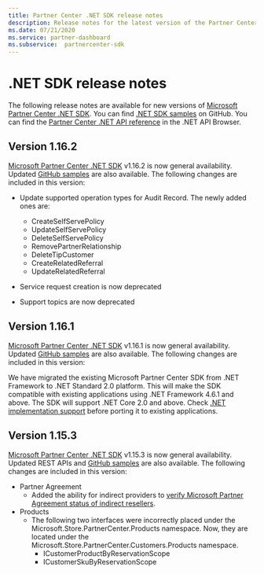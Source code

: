 ```yaml
---
title: Partner Center .NET SDK release notes
description: Release notes for the latest version of the Partner Center .NET SDK.
ms.date: 07/21/2020
ms.service: partner-dashboard
ms.subservice:  partnercenter-sdk
---
```


# .NET SDK release notes

The following release notes are available for new versions of [Microsoft Partner Center .NET SDK](https://www.nuget.org/packages/Microsoft.Store.PartnerCenter). You can find [.NET SDK samples](https://github.com/Microsoft/Partner-Center-DotNet-Samples) on GitHub. You can find the [Partner Center .NET API reference](https://docs.microsoft.com/dotnet/api/?view=partnercenter-dotnet-latest&preserve-view=true) in the .NET API Browser.

## Version 1.16.2

[Microsoft Partner Center .NET SDK](https://www.nuget.org/packages/Microsoft.Store.PartnerCenter/1.16.2) v1.16.2 is now general availability. Updated [GitHub samples](https://github.com/Microsoft/Partner-Center-DotNet-Samples) are also available. The following changes are included in this version:

* Update supported operation types for Audit Record. The newly added ones are:
  * CreateSelfServePolicy
  * UpdateSelfServePolicy
  * DeleteSelfServePolicy
  * RemovePartnerRelationship
  * DeleteTipCustomer
  * CreateRelatedReferral
  * UpdateRelatedReferral

* Service request creation is now deprecated
* Support topics are now deprecated


## Version 1.16.1

[Microsoft Partner Center .NET SDK](https://www.nuget.org/packages/Microsoft.Store.PartnerCenter/1.16.1) v1.16.1 is now general availability. Updated [GitHub samples](https://github.com/Microsoft/Partner-Center-DotNet-Samples) are also available. The following changes are included in this version:

We have migrated the existing Microsoft Partner Center SDK from .NET Framework to .NET Standard 2.0 platform. This will make the SDK compatible with existing applications using .NET Framework 4.6.1 and above. The SDK will support .NET Core 2.0 and above. Check [.NET implementation support](/dotnet/standard/net-standard) before porting it to existing applications.   


## Version 1.15.3
[Microsoft Partner Center .NET SDK](https://www.nuget.org/packages/Microsoft.Store.PartnerCenter/1.15.3) v1.15.3 is now general availability. Updated REST APIs and [GitHub samples](https://github.com/Microsoft/Partner-Center-DotNet-Samples) are also available. The following changes are included in this version:

* Partner Agreement
  * Added the ability for indirect providers to [verify Microsoft Partner Agreement status of indirect resellers](verify-indirect-reseller-mpa-status.md).
* Products
  * The following two interfaces were incorrectly placed under the Microsoft.Store.PartnerCenter.Products namespace. Now, they are located under the Microsoft.Store.PartnerCenter.Customers.Products namespace.
    * ICustomerProductByReservationScope
    * ICustomerSkuByReservationScope
